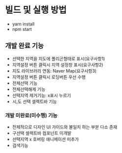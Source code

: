 # 빌드 및 실행 방법

- yarn install
- npm start


## 개발 완료 기능

- 선택한 지역을 지도에 폴리곤형태로 표시(요구사항1)
- 지역설정 버튼 클릭시 지역 설정창 표시(요구사항2)
- 지도 라이브러리 연동: Naver Map(요구사항3)
- 지역설정 버튼 클릭시 로딩버튼 우선 수행
- 전체선택 기능
- 전체선택해제 기능
- 선택지역 제거기능: x표시 누르기 
- 시,도 선택 셀렉트바 기능

### 개발 미완료(미수행) 기능

- 전체적으로 디자인 UI 가이드와 불일치 하는 부분 다소 존재
- 구선택 셀렉트바 컴포넌트 미개발
- 선택지역 x 호버링 애니메이션 미추가
- 검색기능
